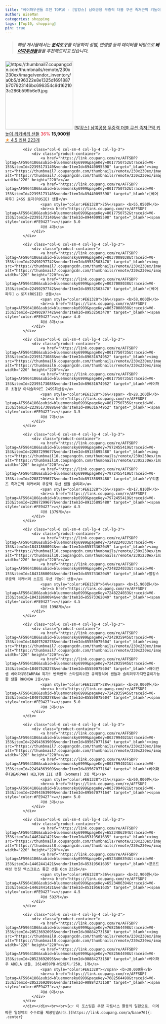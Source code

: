 ```yaml
---
title: "베어파우샌들 추천 TOP10 - [발캉스] 남여공용 무중력 더블 쿠션 족저근막 키높이 리커버리 샌들"
author: WiseMan
categories: shopping
tags: [Top10, shopping]
pin: true
---
```


> ##### 해당 게시물에서는 [**분석도구**](https://itemscout.io/)를 이용하여 **성별**, **연령별** 등의 데이터를 바탕으로 [**베어파우샌들**](https://link.coupang.com/a/baae76)들을 추천해드리고 있습니다.
<div class="container"><div class="row">
            <div class="col-6 col-sm-4 col-lg-4 col-lg-3">
                <div class="product-container">
                    <a href="https://link.coupang.com/re/AFFSDP?lptag=AF5964186&subid=bluemoonsky6999&pageKey=8003649504&traceid=V0-153&itemId=22298457516&vendorItemId=89343933358" target="_blank"><img src="https://thumbnail7.coupangcdn.com/thumbnails/remote/230x230ex/image/vendor_inventory/a0b5/d96322e8e1325d1691887b707923146bc696354c9d162103c286b599b6e9.jpg" alt="https://thumbnail7.coupangcdn.com/thumbnails/remote/230x230ex/image/vendor_inventory/a0b5/d96322e8e1325d1691887b707923146bc696354c9d162103c286b599b6e9.jpg" width="220" height="220"></a>
                    <a href="https://link.coupang.com/re/AFFSDP?lptag=AF5964186&subid=bluemoonsky6999&pageKey=8003649504&traceid=V0-153&itemId=22298457516&vendorItemId=89343933358" target="_blank">[발캉스] 남여공용 무중력 더블 쿠션 족저근막 키높이 리커버리 샌들</a>
                    <span style="color:#E61328">36%</span> <b>15,900원</b>
                    <br><a href="https://link.coupang.com/re/AFFSDP?lptag=AF5964186&subid=bluemoonsky6999&pageKey=8003649504&traceid=V0-153&itemId=22298457516&vendorItemId=89343933358" target="_blank"><span style="color:#FE9427">★</span> 4.5
                    리뷰 223개</a>
                </div>
            </div>
            
            <div class="col-6 col-sm-4 col-lg-4 col-lg-3">
                <div class="product-container">
                    <a href="https://link.coupang.com/re/AFFSDP?lptag=AF5964186&subid=bluemoonsky6999&pageKey=8017750752&traceid=V0-153&itemId=22395173140&vendorItemId=89440095598" target="_blank"><img src="https://thumbnail7.coupangcdn.com/thumbnails/remote/230x230ex/image/vendor_inventory/2bc9/03b9cb33028b2d0a98035a28a2eed780b5767da52c3e6fd75bf8bb10ff43.jpg" alt="https://thumbnail7.coupangcdn.com/thumbnails/remote/230x230ex/image/vendor_inventory/2bc9/03b9cb33028b2d0a98035a28a2eed780b5767da52c3e6fd75bf8bb10ff43.jpg" width="220" height="220"></a>
                    <a href="https://link.coupang.com/re/AFFSDP?lptag=AF5964186&subid=bluemoonsky6999&pageKey=8017750752&traceid=V0-153&itemId=22395173140&vendorItemId=89440095598" target="_blank">[베어파우] 24SS 로지(ROSIE) 샌들</a>
                    <span style="color:#E61328">25%</span> <b>55,050원</b>
                    <br><a href="https://link.coupang.com/re/AFFSDP?lptag=AF5964186&subid=bluemoonsky6999&pageKey=8017750752&traceid=V0-153&itemId=22395173140&vendorItemId=89440095598" target="_blank"><span style="color:#FE9427">★</span> 5.0
                    리뷰 4개</a>
                </div>
            </div>
            
            <div class="col-6 col-sm-4 col-lg-4 col-lg-3">
                <div class="product-container">
                    <a href="https://link.coupang.com/re/AFFSDP?lptag=AF5964186&subid=bluemoonsky6999&pageKey=8037008038&traceid=V0-153&itemId=22490297742&vendorItemId=89532503470" target="_blank"><img src="https://thumbnail7.coupangcdn.com/thumbnails/remote/230x230ex/image/vendor_inventory/fc6f/c767d9a982bd97ae621826cd593e517b1303ca6ae01fcfc1b231b4a77788.jpg" alt="https://thumbnail7.coupangcdn.com/thumbnails/remote/230x230ex/image/vendor_inventory/fc6f/c767d9a982bd97ae621826cd593e517b1303ca6ae01fcfc1b231b4a77788.jpg" width="220" height="220"></a>
                    <a href="https://link.coupang.com/re/AFFSDP?lptag=AF5964186&subid=bluemoonsky6999&pageKey=8037008038&traceid=V0-153&itemId=22490297742&vendorItemId=89532503470" target="_blank">[베어파우] ○ 로지(ROSIE) 샌들</a>
                    <span style="color:#E61328">36%</span> <b>58,000원</b>
                    <br><a href="https://link.coupang.com/re/AFFSDP?lptag=AF5964186&subid=bluemoonsky6999&pageKey=8037008038&traceid=V0-153&itemId=22490297742&vendorItemId=89532503470" target="_blank"><span style="color:#FE9427">★</span> 4.0
                    리뷰 8개</a>
                </div>
            </div>
            
            <div class="col-6 col-sm-4 col-lg-4 col-lg-3">
                <div class="product-container">
                    <a href="https://link.coupang.com/re/AFFSDP?lptag=AF5964186&subid=bluemoonsky6999&pageKey=8017750735&traceid=V0-153&itemId=22395173088&vendorItemId=89631674952" target="_blank"><img src="https://thumbnail6.coupangcdn.com/thumbnails/remote/230x230ex/image/vendor_inventory/84d8/e21f95dd92445ef3ff0a5d1a315c73d3d3e23c7f9d89e3b7f7c9440e2e4f.jpg" alt="https://thumbnail6.coupangcdn.com/thumbnails/remote/230x230ex/image/vendor_inventory/84d8/e21f95dd92445ef3ff0a5d1a315c73d3d3e23c7f9d89e3b7f7c9440e2e4f.jpg" width="220" height="220"></a>
                    <a href="https://link.coupang.com/re/AFFSDP?lptag=AF5964186&subid=bluemoonsky6999&pageKey=8017750735&traceid=V0-153&itemId=22395173088&vendorItemId=89631674952" target="_blank">베어파우 초경량 아치슬라이드 24SS최신상</a>
                    <span style="color:#E61328">36%</span> <b>28,260원</b>
                    <br><a href="https://link.coupang.com/re/AFFSDP?lptag=AF5964186&subid=bluemoonsky6999&pageKey=8017750735&traceid=V0-153&itemId=22395173088&vendorItemId=89631674952" target="_blank"><span style="color:#FE9427">★</span> 3.5
                    리뷰 7개</a>
                </div>
            </div>
            
            <div class="col-6 col-sm-4 col-lg-4 col-lg-3">
                <div class="product-container">
                    <a href="https://link.coupang.com/re/AFFSDP?lptag=AF5964186&subid=bluemoonsky6999&pageKey=7972455419&traceid=V0-153&itemId=22087299677&vendorItemId=89135895480" target="_blank"><img src="https://thumbnail10.coupangcdn.com/thumbnails/remote/230x230ex/image/vendor_inventory/5c99/b680bc46517ef7a2824280da313ba8b8d997e4a44e77896b722e4b279482.jpg" alt="https://thumbnail10.coupangcdn.com/thumbnails/remote/230x230ex/image/vendor_inventory/5c99/b680bc46517ef7a2824280da313ba8b8d997e4a44e77896b722e4b279482.jpg" width="220" height="220"></a>
                    <a href="https://link.coupang.com/re/AFFSDP?lptag=AF5964186&subid=bluemoonsky6999&pageKey=7972455419&traceid=V0-153&itemId=22087299677&vendorItemId=89135895480" target="_blank">우리홈즈 족저근막 리커버리 무중력 쿠션 샌들 슬리퍼</a>
                    <span style="color:#E61328">35%</span> <b>17,810원</b>
                    <br><a href="https://link.coupang.com/re/AFFSDP?lptag=AF5964186&subid=bluemoonsky6999&pageKey=7972455419&traceid=V0-153&itemId=22087299677&vendorItemId=89135895480" target="_blank"><span style="color:#FE9427">★</span> 4.5
                    리뷰 1379개</a>
                </div>
            </div>
            
            <div class="col-6 col-sm-4 col-lg-4 col-lg-3">
                <div class="product-container">
                    <a href="https://link.coupang.com/re/AFFSDP?lptag=AF5964186&subid=bluemoonsky6999&pageKey=7248224033&traceid=V0-153&itemId=18431860094&vendorItemId=85573362049" target="_blank"><img src="https://thumbnail10.coupangcdn.com/thumbnails/remote/230x230ex/image/vendor_inventory/70a2/62dfc02fa56fcd9a24b5a2bdd2edd1e331d601a4c9fc1a2772a3b9d14d1e.jpg" alt="https://thumbnail10.coupangcdn.com/thumbnails/remote/230x230ex/image/vendor_inventory/70a2/62dfc02fa56fcd9a24b5a2bdd2edd1e331d601a4c9fc1a2772a3b9d14d1e.jpg" width="220" height="220"></a>
                    <a href="https://link.coupang.com/re/AFFSDP?lptag=AF5964186&subid=bluemoonsky6999&pageKey=7248224033&traceid=V0-153&itemId=18431860094&vendorItemId=85573362049" target="_blank">발캉스 무중력 리커버리 소프트 쿠션 키높이 샌들</a>
                    <span style="color:#E61328">64%</span> <b>15,900원</b>
                    <br><a href="https://link.coupang.com/re/AFFSDP?lptag=AF5964186&subid=bluemoonsky6999&pageKey=7248224033&traceid=V0-153&itemId=18431860094&vendorItemId=85573362049" target="_blank"><span style="color:#FE9427">★</span> 4.5
                    리뷰 1998개</a>
                </div>
            </div>
            
            <div class="col-6 col-sm-4 col-lg-4 col-lg-3">
                <div class="product-container">
                    <a href="https://link.coupang.com/re/AFFSDP?lptag=AF5964186&subid=bluemoonsky6999&pageKey=7242935945&traceid=V0-153&itemId=18407520278&vendorItemId=85550075604" target="_blank"><img src="https://thumbnail7.coupangcdn.com/thumbnails/remote/230x230ex/image/vendor_inventory/854f/cdcb014d23e0d0aca5cf32aeeb60a45a6ceca5efc919f10b1e541edebdc6.jpg" alt="https://thumbnail7.coupangcdn.com/thumbnails/remote/230x230ex/image/vendor_inventory/854f/cdcb014d23e0d0aca5cf32aeeb60a45a6ceca5efc919f10b1e541edebdc6.jpg" width="220" height="220"></a>
                    <a href="https://link.coupang.com/re/AFFSDP?lptag=AF5964186&subid=bluemoonsky6999&pageKey=7242935945&traceid=V0-153&itemId=18407520278&vendorItemId=85550075604" target="_blank">와이컨셉 베어파우BEARPAW 특가! 반짝반짝 스타일리쉬한 큐빅장식에 샌들과 슬리퍼두가지연출이가능한 샌들 RHONDA 2종</a>
                    <span style="color:#E61328">28%</span> <b>39,000원</b>
                    <br><a href="https://link.coupang.com/re/AFFSDP?lptag=AF5964186&subid=bluemoonsky6999&pageKey=7242935945&traceid=V0-153&itemId=18407520278&vendorItemId=85550075604" target="_blank"><span style="color:#FE9427">★</span> 5.0
                    리뷰 3개</a>
                </div>
            </div>
            
            <div class="col-6 col-sm-4 col-lg-4 col-lg-3">
                <div class="product-container">
                    <a href="https://link.coupang.com/re/AFFSDP?lptag=AF5964186&subid=bluemoonsky6999&pageKey=8037994021&traceid=V0-153&itemId=22494363909&vendorItemId=89567077164" target="_blank"><img src="https://thumbnail7.coupangcdn.com/thumbnails/remote/230x230ex/image/vendor_inventory/8bfd/3d29a9f6f927ccf7c0f294e7a8588268d0b38eca0cd48a9ae2bc514b98fe.jpg" alt="https://thumbnail7.coupangcdn.com/thumbnails/remote/230x230ex/image/vendor_inventory/8bfd/3d29a9f6f927ccf7c0f294e7a8588268d0b38eca0cd48a9ae2bc514b98fe.jpg" width="220" height="220"></a>
                    <a href="https://link.coupang.com/re/AFFSDP?lptag=AF5964186&subid=bluemoonsky6999&pageKey=8037994021&traceid=V0-153&itemId=22494363909&vendorItemId=89567077164" target="_blank">베어파우(BEARPAW) HILTON III 샌들 (womens) 3종 택1</a>
                    <span style="color:#E61328">21%</span> <b>50,000원</b>
                    <br><a href="https://link.coupang.com/re/AFFSDP?lptag=AF5964186&subid=bluemoonsky6999&pageKey=8037994021&traceid=V0-153&itemId=22494363909&vendorItemId=89567077164" target="_blank"><span style="color:#FE9427">★</span> 5.0
                    리뷰 3개</a>
                </div>
            </div>
            
            <div class="col-6 col-sm-4 col-lg-4 col-lg-3">
                <div class="product-container">
                    <a href="https://link.coupang.com/re/AFFSDP?lptag=AF5964186&subid=bluemoonsky6999&pageKey=6523406394&traceid=V0-153&itemId=14462441421&vendorItemId=85319561635" target="_blank"><img src="https://thumbnail8.coupangcdn.com/thumbnails/remote/230x230ex/image/vendor_inventory/befa/3b33fbb2200d8891f33343c5a98823c78605ab6c00d3163b48a76ed5c30c.jpg" alt="https://thumbnail8.coupangcdn.com/thumbnails/remote/230x230ex/image/vendor_inventory/befa/3b33fbb2200d8891f33343c5a98823c78605ab6c00d3163b48a76ed5c30c.jpg" width="220" height="220"></a>
                    <a href="https://link.coupang.com/re/AFFSDP?lptag=AF5964186&subid=bluemoonsky6999&pageKey=6523406394&traceid=V0-153&itemId=14462441421&vendorItemId=85319561635" target="_blank">콩코드 여성 펀칭 엑스크로스 통굽 샌들 6cm 2326</a>
                    <span style="color:#E61328">36%</span> <b>32,900원</b>
                    <br><a href="https://link.coupang.com/re/AFFSDP?lptag=AF5964186&subid=bluemoonsky6999&pageKey=6523406394&traceid=V0-153&itemId=14462441421&vendorItemId=85319561635" target="_blank"><span style="color:#FE9427">★</span> 4.5
                    리뷰 592개</a>
                </div>
            </div>
            
            <div class="col-6 col-sm-4 col-lg-4 col-lg-3">
                <div class="product-container">
                    <a href="https://link.coupang.com/re/AFFSDP?lptag=AF5964186&subid=bluemoonsky6999&pageKey=7682564498&traceid=V0-153&itemId=20523692095&vendorItemId=90884273158" target="_blank"><img src="https://thumbnail8.coupangcdn.com/thumbnails/remote/230x230ex/image/vendor_inventory/5160/27b73e4997b4a61aa825f1d44bd47d682975f64d45d936726aefd5cab877.jpg" alt="https://thumbnail8.coupangcdn.com/thumbnails/remote/230x230ex/image/vendor_inventory/5160/27b73e4997b4a61aa825f1d44bd47d682975f64d45d936726aefd5cab877.jpg" width="220" height="220"></a>
                    <a href="https://link.coupang.com/re/AFFSDP?lptag=AF5964186&subid=bluemoonsky6999&pageKey=7682564498&traceid=V0-153&itemId=20523692095&vendorItemId=90884273158" target="_blank">베어파우 ADELA 샌들, 2614059PB-W오렌지／250, 1개</a>
                    <span style="color:#E61328"></span> <b>30,000원</b>
                    <br><a href="https://link.coupang.com/re/AFFSDP?lptag=AF5964186&subid=bluemoonsky6999&pageKey=7682564498&traceid=V0-153&itemId=20523692095&vendorItemId=90884273158" target="_blank"><span style="color:#FE9427">★</span> 
                    리뷰 0개</a>
                </div>
            </div>
            </div></div><br><br>[👉 이 포스팅은 쿠팡 파트너스 활동의 일환으로, 이에 따른 일정액의 수수료를 제공받습니다.](https://link.coupang.com/a/baae76){: .center}